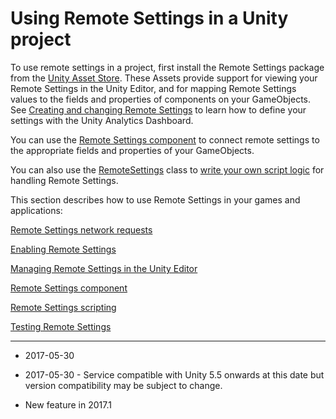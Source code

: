 # Using Remote Settings in a Unity project

To use remote settings in a project, first install the Remote Settings package from the [Unity Asset Store](https://www.assetstore.unity3d.com/#!/content/89317). These Assets provide support for viewing your Remote Settings in the Unity Editor, and for mapping Remote Settings values to the fields and properties of components on your GameObjects. See [Creating and changing Remote Settings](UnityAnalyticsRemoteSettingsCreating) to learn how to define your settings with the Unity Analytics Dashboard.

You can use the [Remote Settings component](UnityAnalyticsRemoteSettingsComponent) to connect remote settings to the appropriate fields and properties of your GameObjects. 

You can also use the [RemoteSettings](ScriptRef:RemoteSettings.html) class to [write your own script logic](UnityAnalyticsRemoteSettingsScripting) for handling Remote Settings.

This section describes how to use Remote Settings in your games and applications:

[Remote Settings network requests](UnityAnalyticsRemoteSettingsNetRequests)

[Enabling Remote Settings](UnityAnalyticsRemoteSettingsEnabling)

[Managing Remote Settings in the Unity Editor](UnityAnalyticsRemoteSettingsManaging)

[Remote Settings component](UnityAnalyticsRemoteSettingsComponent)

[Remote Settings scripting](UnityAnalyticsRemoteSettingsScripting)

[Testing Remote Settings](UnityAnalyticsRemoteSettingsTesting)

---

* <span class="page-edit">2017-05-30 <!-- include IncludeTextNewPageYesEdit --></span>

* <span class="page-edit">2017-05-30 - Service compatible with Unity 5.5 onwards at this date but version compatibility may be subject to change.</span>
 
* <span class="page-history">New feature in 2017.1</span> 
